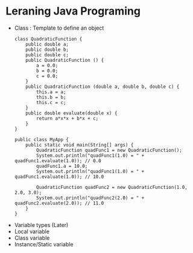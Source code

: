 # Leraning Java Programing

- Class : Template to define an object
    ```
    class QuadraticFunction {
        public double a;
        public double b;
        public double c;
        public QuadraticFunction () {
            a = 0.0;
            b = 0.0;
            c = 0.0;
        }
        public QuadraticFunction (double a, double b, double c) {
            this.a = a;
            this.b = b;
            this.c = c;
        }
        public double evaluate(double x) {
            return a*x*x + b*x + c; 
        }
    }

    public class MyApp {
        public static void main(String[] args) {
            QuadraticFunction quadFunc1 = new QuadraticFunction();
            System.out.println("quadFunc1(1.0) = " + quadFunc1.evaluate(1.0)); // 0.0
            quadFunc1.a = 10.0;
            System.out.println("quadFunc1(1.0) = " + quadFunc1.evaluate(1.0)); // 10.0

            QuadraticFunction quadFunc2 = new QuadraticFunction(1.0, 2.0, 3.0);
            System.out.println("quadFunc2(2.0) = " + quadFunc2.evaluate(2.0)); // 11.0           
        }
    }

    ```        
- Variable types (Later)
- Local variable
- Class variable
- Instance/Static variable

